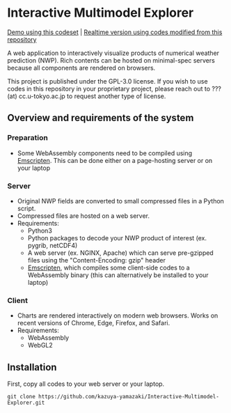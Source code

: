 # Interactive Multimodel Explorer
[Demo using this codeset](https://weather-models.info/research/IME/) | [Realtime version using codes modified from this repository](https://weather-models.info/latest/medium_multimodel/multimap/global.html)


A web application to interactively visualize products of numerical weather prediction (NWP). Rich contents can be hosted on minimal-spec servers because all components are rendered on browsers. 

This project is published under the GPL-3.0 license. If you wish to use codes in this repository in your proprietary project, please reach out to ??? (at) cc.u-tokyo.ac.jp to request another type of license.

## Overview and requirements of the system

### Preparation
* Some WebAssembly components need to be compiled using [Emscripten](https://emscripten.org/). This can be done either on a page-hosting server or on your laptop

### Server
* Original NWP fields are converted to small compressed files in a Python script.
* Compressed files are hosted on a web server.
* Requirements:
  * Python3
  * Python packages to decode your NWP product of interest (ex. pygrib, netCDF4)
  * A web server (ex. NGINX, Apache) which can serve pre-gzipped files using the "Content-Encoding: gzip" header
  * [Emscripten](https://emscripten.org/), which compiles some client-side codes to a WebAssembly binary (this can alternatively be installed to your laptop)

### Client
* Charts are rendered interactively on modern web browsers. Works on recent versions of Chrome, Edge, Firefox, and Safari.
* Requirements:
  * WebAssembly
  * WebGL2

## Installation
First, copy all codes to your web server or your laptop.
```
git clone https://github.com/kazuya-yamazaki/Interactive-Multimodel-Explorer.git
```
